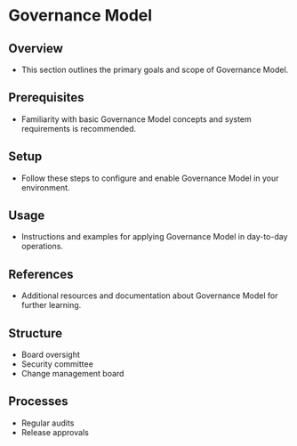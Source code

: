 # Governance Model

## Overview
- This section outlines the primary goals and scope of Governance Model.

## Prerequisites
- Familiarity with basic Governance Model concepts and system requirements is recommended.

## Setup
- Follow these steps to configure and enable Governance Model in your environment.

## Usage
- Instructions and examples for applying Governance Model in day-to-day operations.

## References
- Additional resources and documentation about Governance Model for further learning.


## Structure
- Board oversight
- Security committee
- Change management board

## Processes
- Regular audits
- Release approvals
